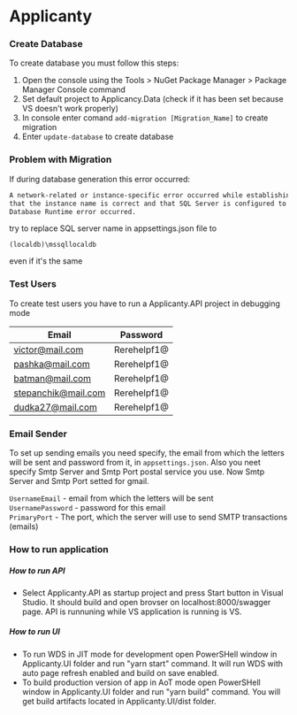 # Applicanty

### Create Database
To  create database you must follow this steps:
1. Open the console using the Tools > NuGet Package Manager > Package Manager Console command
2. Set default project to Applicancy.Data (check if it has been set because VS doesn't work properly)
3. In console enter comand `add-migration [Migration_Name]` to create migration
4. Enter `update-database` to create database

### Problem with Migration
If during database generation this error occurred:
``` sh
A network-related or instance-specific error occurred while establishing a connection to SQL Server. The server was not found or was not accessible. Verify
that the instance name is correct and that SQL Server is configured to allow remote connections. (provider: SQL Network Interfaces, error: 50 - Local 
Database Runtime error occurred.
```
try to replace  SQL server name in appsettings.json file to  
```
(localdb)\mssqllocaldb
```
even if it's the same

### Test Users
To create test users you have to run a Applicanty.API project in debugging mode

| Email             | Password |
| ------            | ------ |
|victor@mail.com    |Rerehelpf1@|
|pashka@mail.com    |Rerehelpf1@|
|batman@mail.com    |Rerehelpf1@|
|stepanchik@mail.com|Rerehelpf1@|
|dudka27@mail.com   |Rerehelpf1@|

### Email Sender
To set up sending emails you need specify, the email from which the letters will be sent and password from it, in `appsettings.json`.
Also you neet specify Smtp Server and Smtp Port postal service you use. Now Smtp Server and Smtp Port setted for gmail.

`UsernameEmail` - email from which the letters will be sent  <br/>
`UsernamePassword` - password for this email  <br/>
`PrimaryPort` - The port, which the server will use to send SMTP transactions (emails)  <br/>

### How to run application
##### How to run API
* Select Applicanty.API as startup project and press Start button in Visual Studio. It should build and open brovser on localhost:8000/swagger page. API is runnuning while VS application is running is VS.
##### How to run UI
* To run WDS in JIT mode for development open PowerSHell window in Applicanty.UI folder and run "yarn start" command. It will run WDS with auto page refresh enabled and build on save enabled.
* To build production version of app in AoT mode open PowerSHell window in Applicanty.UI folder and run "yarn build" command. You will get build artifacts located in Applicanty.UI/dist folder.